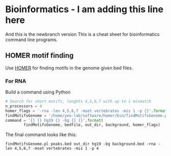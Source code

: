 # Bioinformatics - I am adding this line here
And this is the newbranch version
This is a cheat sheet for bioinformatics command line programs.

## HOMER motif finding

Use [HOMER](http://homer.salk.edu/homer/ngs/peakMotifs.html) for finding motifs in the genome given bed files.

### For RNA

Build a command using Python

```python
# Search for short motifs, lenghts 4,5,6,7 with up to 1 mismatch
n_processors = 4
homer_flags = '-rna -len 4,5,6,7 -mset vertebrates -mis 1 -p {}'.format(n_processors)
findMotifsGenome = '/home/yeo-lab/software/homer/bin/findMotifsGenome.pl'
command = '{} {} hg19 {} -bg {} {}'.format(
        findMotifsGenome, bedfile, out_dir, background, homer_flags)
```
 
The final command looks like this:

```
findMotifsGenome.pl peaks.bed out_dir hg19 -bg background.bed -rna -len 4,5,6,7 -mset vertebrates -mis 1 -p 4
```
